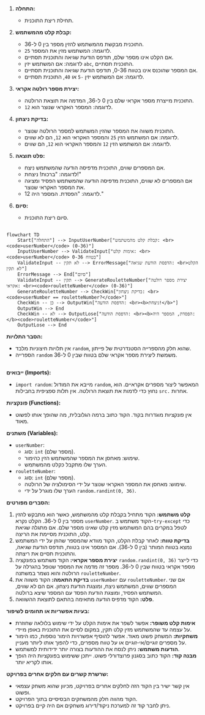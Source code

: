 ## <algorithm>

1. **התחלה:**
   - תחילת ריצת התוכנית.

2. **קבלת קלט מהמשתמש:**
   - התוכנית מבקשת מהמשתמש להזין מספר בין 0 ל-36.
   - לדוגמה: המשתמש מזין את המספר `25`.
   - אם הקלט אינו מספר שלם, תודפס הודעת שגיאה והתוכנית תסתיים.
   - לדוגמה: אם המשתמש יזין `abc`, התוכנית תסתיים.
   - אם המספר שהוכנס אינו בטווח 0-36, תודפס הודעת שגיאה והתוכנית תסתיים.
   - לדוגמה: אם המשתמש יזין `-5` או `40`, התוכנית תסתיים.

3. **יצירת מספר רולטה אקראי:**
   - התוכנית מייצרת מספר אקראי שלם בין 0 ל-36, המדמה את תוצאת הרולטה.
   - לדוגמה: המספר האקראי שנוצר הוא `12`.

4. **בדיקת ניצחון:**
   - התוכנית משווה את המספר שהזין המשתמש למספר הרולטה שנוצר.
   - לדוגמה: אם המשתמש הזין `25` והמספר האקראי הוא `12`, הם לא שווים.
   - לדוגמה: אם המשתמש הזין `12` והמספר האקראי הוא `12`, הם שווים.

5. **פלט תוצאה:**
   - אם המספרים שווים, התוכנית מדפיסה הודעה שהמשתמש ניצח.
   - לדוגמה: "ברכות! ניצחת!"
   - אם המספרים לא שווים, התוכנית מדפיסה הודעה שהמשתמש הפסיד ומציגה את המספר האקראי שנוצר.
   - לדוגמה: "הפסדת. המספר היה 12."

6. **סיום:**
   - סיום ריצת התוכנית.

## <mermaid>

```mermaid
flowchart TD
    Start["התחלה"] --> InputUserNumber["קבלת קלט מהמשתמש: <br><code>userNumber</code> (0-36)"]
    InputUserNumber --> ValidateInput["אימות קלט: <br><code>userNumber</code> בטווח 0-36"]
    ValidateInput -- לא תקין --> ErrorMessage["הדפסת הודעת שגיאה: <br>הקלט לא תקין"]
    ErrorMessage --> End["סיום"]
    ValidateInput -- תקין --> GenerateRouletteNumber["יצירת מספר רולטה אקראי: <br><code>rouletteNumber</code> (0-36)"]
    GenerateRouletteNumber --> CheckWin["בדיקת ניצחון: <br><code>userNumber == rouletteNumber?</code>"]
    CheckWin -- כן --> OutputWin["הדפסת הודעה: <br><b>ניצחת!</b>"]
    OutputWin --> End
    CheckWin -- לא --> OutputLose["הדפסת הודעה: <br><b>הפסדת, המספר היה: </b><code>rouletteNumber</code>"]
    OutputLose --> End
```

**הסבר התלויות:**

- אין תלויות חיצוניות מלבד `random`, שהוא חלק מהספרייה הסטנדרטית של פייתון.
- הספרייה `random` משמשת ליצירת מספר אקראי שלם בטווח שבין 0 ל-36.

## <explanation>

**ייבואים (Imports):**

- `import random`: מייבא את המודול `random`, המאפשר ליצור מספרים אקראיים. הוא נחוץ כדי לדמות את תוצאת הרולטה. אין תלות ספציפית בחבילות `src.` אחרות.

**פונקציות (Functions):**

- אין פונקציות מוגדרות בקוד. הקוד כתוב ברמה הגלובלית, מה שהופך אותו לפשוט מאוד.

**משתנים (Variables):**

- `userNumber`:
    - סוג: `int` (מספר שלם).
    - שימוש: מאחסן את המספר שהמשתמש הזין כהימור.
    - הערך שלו מתקבל כקלט מהמשתמש.
- `rouletteNumber`:
    - סוג: `int` (מספר שלם).
    - שימוש: מאחסן את המספר האקראי שנוצר על ידי הסימולציה של הרולטה.
    - הערך שלו מוגרל על ידי `random.randint(0, 36)`.

**הסברים מפורטים:**

1. **קלט משתמש:** הקוד מתחיל בקבלת קלט מהמשתמש, כאשר הוא מתבקש להזין מספר בין 0 ל-36. הקלט נקרא `userNumber`. הקוד משתמש ב-`try-except` כדי לטפל במקרים בהם המשתמש מזין קלט שאינו מספר שלם. אם מתגלה שגיאת קלט, התוכנית מסיימת את הריצה.
2.  **בדיקת טווח:** לאחר קבלת הקלט, הקוד מוודא שהמספר שהוזן על ידי המשתמש נמצא בטווח המותר (בין 0 ל-36). אם המספר אינו בטווח, תודפס הודעת שגיאה, והתוכנית תסיים את ריצתה.
3. **יצירת מספר אקראי:** הקוד משתמש בפונקציה `random.randint(0, 36)` כדי לייצר מספר אקראי בטווח שבין 0 ל-36. מספר זה מדמה את המספר שנופל בהגרלה על הרולטה והוא נשמר במשתנה `rouletteNumber`.
4.  **בדיקת התאמה:** הקוד משווה את `userNumber` עם `rouletteNumber`. אם שני המספרים שווים, המשתמש ניצח, ומוצגת הודעת ניצחון. אם הם לא שווים, המשתמש הפסיד, ומוצגת הודעת הפסד עם המספר שיצא ברולטה.
5. **פלט:** הקוד מדפיס הודעה מתאימה בהתאם לתוצאת ההשוואה.

**בעיות אפשריות או תחומים לשיפור:**

- **אימות קלט משופר:** אפשר לשפר את אימות הקלט על ידי שימוש בלולאה שחוזרת על עצמה עד שהמשתמש מזין קלט תקין, במקום לסיים את התוכנית באופן מיידי.
- **משחקיות:** המשחק פשוט מאוד. אפשר להוסיף אפשרויות הימור נוספות, כמו הימור על מספרים זוגיים/אי-זוגיים או על טווח מספרים, כדי להפוך אותו ליותר מעניין.
- **הודעות משתמש:** ניתן לנסח את ההודעות בצורה יותר ידידותית למשתמש.
- **מבנה קוד:** הקוד כתוב בסגנון פרוצדורלי פשוט. ייתכן ששימוש בפונקציות היה הופך אותו לקריא יותר.

**שרשרת קשרים עם חלקים אחרים בפרויקט:**

- אין קשר ישיר בין הקוד הזה לחלקים אחרים בפרויקט, מכיוון שהוא משחק עצמאי ופשוט.
- הקוד מהווה חלק מהמשחקים הבסיסיים בתוך הפרויקט.
- ניתן לחבר קוד זה למערכת ניקוד/דירוג משחקים אם היה קיים בפרויקט.